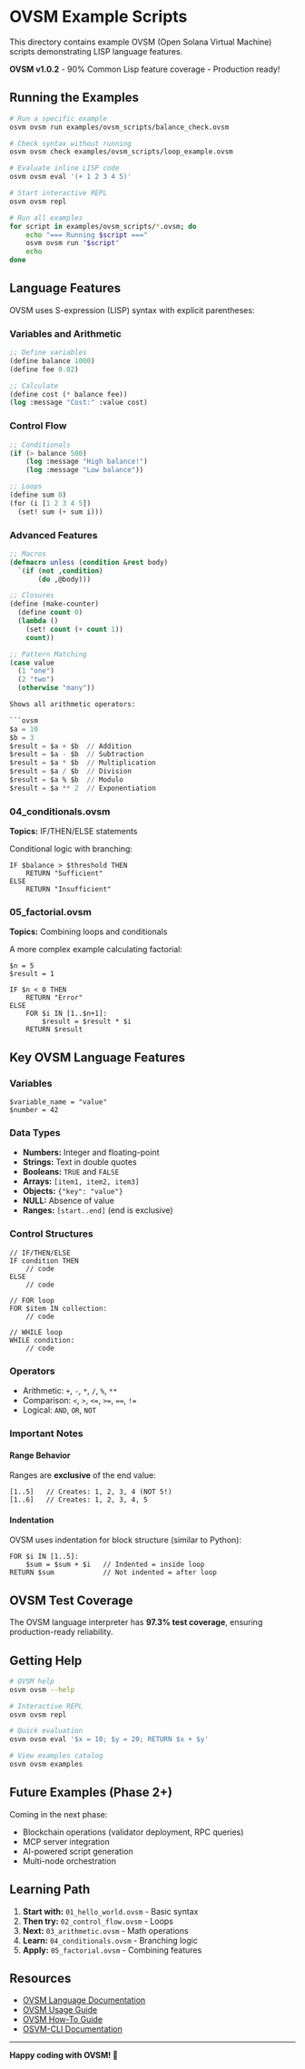 # OVSM Example Scripts

This directory contains example OVSM (Open Solana Virtual Machine) scripts demonstrating LISP language features.

**OVSM v1.0.2** - 90% Common Lisp feature coverage - Production ready!

## Running the Examples

```bash
# Run a specific example
osvm ovsm run examples/ovsm_scripts/balance_check.ovsm

# Check syntax without running
osvm ovsm check examples/ovsm_scripts/loop_example.ovsm

# Evaluate inline LISP code
osvm ovsm eval '(+ 1 2 3 4 5)'

# Start interactive REPL
osvm ovsm repl

# Run all examples
for script in examples/ovsm_scripts/*.ovsm; do
    echo "=== Running $script ==="
    osvm ovsm run "$script"
    echo
done
```

## Language Features

OVSM uses S-expression (LISP) syntax with explicit parentheses:

### Variables and Arithmetic
```lisp
;; Define variables
(define balance 1000)
(define fee 0.02)

;; Calculate
(define cost (* balance fee))
(log :message "Cost:" :value cost)
```

### Control Flow
```lisp
;; Conditionals
(if (> balance 500)
    (log :message "High balance!")
    (log :message "Low balance"))

;; Loops
(define sum 0)
(for (i [1 2 3 4 5])
  (set! sum (+ sum i)))
```

### Advanced Features
```lisp
;; Macros
(defmacro unless (condition &rest body)
  `(if (not ,condition)
       (do ,@body)))

;; Closures
(define (make-counter)
  (define count 0)
  (lambda ()
    (set! count (+ count 1))
    count))

;; Pattern Matching
(case value
  (1 "one")
  (2 "two")
  (otherwise "many"))

Shows all arithmetic operators:

```ovsm
$a = 10
$b = 3
$result = $a + $b  // Addition
$result = $a - $b  // Subtraction
$result = $a * $b  // Multiplication
$result = $a / $b  // Division
$result = $a % $b  // Modulo
$result = $a ** 2  // Exponentiation
```

### 04_conditionals.ovsm
**Topics:** IF/THEN/ELSE statements

Conditional logic with branching:

```ovsm
IF $balance > $threshold THEN
    RETURN "Sufficient"
ELSE
    RETURN "Insufficient"
```

### 05_factorial.ovsm
**Topics:** Combining loops and conditionals

A more complex example calculating factorial:

```ovsm
$n = 5
$result = 1

IF $n < 0 THEN
    RETURN "Error"
ELSE
    FOR $i IN [1..$n+1]:
        $result = $result * $i
    RETURN $result
```

## Key OVSM Language Features

### Variables
```ovsm
$variable_name = "value"
$number = 42
```

### Data Types
- **Numbers:** Integer and floating-point
- **Strings:** Text in double quotes
- **Booleans:** `TRUE` and `FALSE`
- **Arrays:** `[item1, item2, item3]`
- **Objects:** `{"key": "value"}`
- **NULL:** Absence of value
- **Ranges:** `[start..end]` (end is exclusive)

### Control Structures
```ovsm
// IF/THEN/ELSE
IF condition THEN
    // code
ELSE
    // code

// FOR loop
FOR $item IN collection:
    // code

// WHILE loop
WHILE condition:
    // code
```

### Operators
- Arithmetic: `+`, `-`, `*`, `/`, `%`, `**`
- Comparison: `<`, `>`, `<=`, `>=`, `==`, `!=`
- Logical: `AND`, `OR`, `NOT`

### Important Notes

#### Range Behavior
Ranges are **exclusive** of the end value:
```ovsm
[1..5]   // Creates: 1, 2, 3, 4 (NOT 5!)
[1..6]   // Creates: 1, 2, 3, 4, 5
```

#### Indentation
OVSM uses indentation for block structure (similar to Python):
```ovsm
FOR $i IN [1..5]:
    $sum = $sum + $i   // Indented = inside loop
RETURN $sum            // Not indented = after loop
```

## OVSM Test Coverage

The OVSM language interpreter has **97.3% test coverage**, ensuring production-ready reliability.

## Getting Help

```bash
# OVSM help
osvm ovsm --help

# Interactive REPL
osvm ovsm repl

# Quick evaluation
osvm ovsm eval '$x = 10; $y = 20; RETURN $x + $y'

# View examples catalog
osvm ovsm examples
```

## Future Examples (Phase 2+)

Coming in the next phase:
- Blockchain operations (validator deployment, RPC queries)
- MCP server integration
- AI-powered script generation
- Multi-node orchestration

## Learning Path

1. **Start with:** `01_hello_world.ovsm` - Basic syntax
2. **Then try:** `02_control_flow.ovsm` - Loops
3. **Next:** `03_arithmetic.ovsm` - Math operations
4. **Learn:** `04_conditionals.ovsm` - Branching logic
5. **Apply:** `05_factorial.ovsm` - Combining features

## Resources

- [OVSM Language Documentation](../../crates/ovsm/README.md)
- [OVSM Usage Guide](../../crates/ovsm/USAGE_GUIDE.md)
- [OVSM How-To Guide](../../crates/ovsm/HOW_TO_USE.md)
- [OSVM-CLI Documentation](../../README.md)

---

**Happy coding with OVSM! 🚀**
